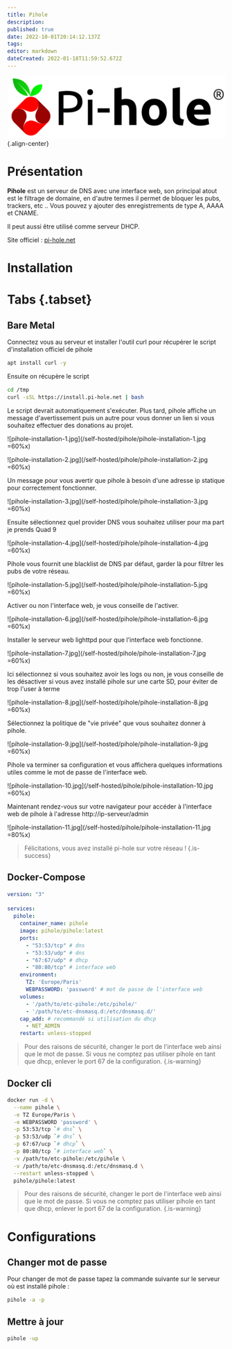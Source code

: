 ```yaml
---
title: Pihole
description: 
published: true
date: 2022-10-01T20:14:12.137Z
tags: 
editor: markdown
dateCreated: 2022-01-18T11:59:52.672Z
---
```


![pihole-banner.png](/wiki-assets/pihole-banner.png){.align-center}

# Présentation
**Pihole** est un serveur de DNS avec une interface web, son principal atout est le filtrage de domaine, en d'autre termes il permet de bloquer les pubs, trackers, etc .. Vous pouvez y ajouter des enregistrements de type A, AAAA et CNAME. 

Il peut aussi être utilisé comme serveur DHCP.

Site officiel : [pi-hole.net](https://pi-hole.net/)

# Installation
# Tabs {.tabset}
## Bare Metal

Connectez vous au serveur et installer l'outil curl pour récupérer le script d'installation officiel de pihole

```bash
apt install curl -y
```

Ensuite on récupère le script

```bash
cd /tmp
curl -sSL https://install.pi-hole.net | bash
```

Le script devrait automatiquement s'exécuter. Plus tard, pihole affiche un message d'avertissement puis un autre pour vous donner un lien si vous souhaitez effectuer des donations au projet.

![pihole-installation-1.jpg](/self-hosted/pihole/pihole-installation-1.jpg =60%x)

![pihole-installation-2.jpg](/self-hosted/pihole/pihole-installation-2.jpg =60%x)

Un message pour vous avertir que pihole à besoin d'une adresse ip statique pour correctement fonctionner. 

![pihole-installation-3.jpg](/self-hosted/pihole/pihole-installation-3.jpg =60%x)

Ensuite sélectionnez quel provider DNS vous souhaitez utiliser pour ma part je prends Quad 9

![pihole-installation-4.jpg](/self-hosted/pihole/pihole-installation-4.jpg =60%x)

Pihole vous fournit une blacklist de DNS par défaut, garder là pour filtrer les pubs de votre réseau.

![pihole-installation-5.jpg](/self-hosted/pihole/pihole-installation-5.jpg =60%x)

Activer ou non l'interface web, je vous conseille de l'activer.

![pihole-installation-6.jpg](/self-hosted/pihole/pihole-installation-6.jpg =60%x)

Installer le serveur web lighttpd pour que l'interface web fonctionne.

![pihole-installation-7.jpg](/self-hosted/pihole/pihole-installation-7.jpg =60%x)

Ici sélectionnez si vous souhaitez avoir les logs ou non, je vous conseille de les désactiver si vous avez installé pihole sur une carte SD, pour éviter de trop l'user à terme

![pihole-installation-8.jpg](/self-hosted/pihole/pihole-installation-8.jpg =60%x)

Sélectionnez la politique de "vie privée" que vous souhaitez donner à pihole.

![pihole-installation-9.jpg](/self-hosted/pihole/pihole-installation-9.jpg =60%x)		

Pihole va terminer sa configuration et vous affichera quelques informations utiles comme le mot de passe de l'interface web.

![pihole-installation-10.jpg](/self-hosted/pihole/pihole-installation-10.jpg =60%x)

Maintenant rendez-vous sur votre navigateur pour accéder à l'interface web de pihole à l'adresse http://ip-serveur/admin

![pihole-installation-11.jpg](/self-hosted/pihole/pihole-installation-11.jpg =80%x)

> Félicitations, vous avez installé pi-hole sur votre réseau !
{.is-success}


## Docker-Compose
```yaml
version: "3"

services:
  pihole:
    container_name: pihole
    image: pihole/pihole:latest
    ports:
      - "53:53/tcp" # dns
      - "53:53/udp" # dns
      - "67:67/udp" # dhcp
      - "80:80/tcp" # interface web
    environment:
      TZ: 'Europe/Paris'
      WEBPASSWORD: 'password' # mot de passe de l'interface web
    volumes:
      - '/path/to/etc-pihole:/etc/pihole/'
      - '/path/to/etc-dnsmasq.d:/etc/dnsmasq.d/'
    cap_add: # recommandé si utilisation du dhcp
      - NET_ADMIN
    restart: unless-stopped
```
> Pour des raisons de sécurité, changer le port de l'interface web ainsi que le mot de passe.
> Si vous ne comptez pas utiliser pihole en tant que dhcp, enlever le port 67 de la configuration.
{.is-warning}
## Docker cli
```bash
docker run -d \
  --name pihole \
  -e TZ Europe/Paris \
  -e WEBPASSWORD 'password' \
  -p 53:53/tcp `# dns` \
  -p 53:53/udp `# dns` \
  -p 67:67/ucp `# dhcp` \
  -p 80:80/tcp `# interface web` \
  -v /path/to/etc-pihole:/etc/pihole \
  -v /path/to/etc-dnsmasq.d:/etc/dnsmasq.d \
  --restart unless-stopped \
  pihole/pihole:latest
```
> Pour des raisons de sécurité, changer le port de l'interface web ainsi que le mot de passe.
> Si vous ne comptez pas utiliser pihole en tant que dhcp, enlever le port 67 de la configuration.
{.is-warning}

# Configurations 

## Changer mot de passe

Pour changer de mot de passe tapez la commande suivante sur le serveur où est installé pihole :

```bash
pihole -a -p
```
## Mettre à jour

```bash
pihole -up
```